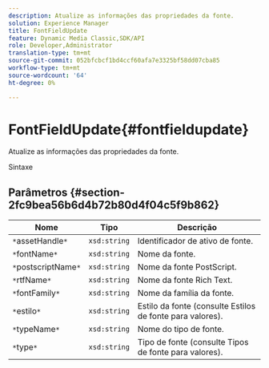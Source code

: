```yaml
---
description: Atualize as informações das propriedades da fonte.
solution: Experience Manager
title: FontFieldUpdate
feature: Dynamic Media Classic,SDK/API
role: Developer,Administrator
translation-type: tm+mt
source-git-commit: 052bfcbcf1bd4ccf60afa7e3325bf58dd07cba85
workflow-type: tm+mt
source-wordcount: '64'
ht-degree: 0%

---
```



# FontFieldUpdate{#fontfieldupdate}

Atualize as informações das propriedades da fonte.

Sintaxe

## Parâmetros {#section-2fc9bea56b6d4b72b80d4f04c5f9b862}

| Nome | Tipo | Descrição |
|---|---|---|
| `*`assetHandle`*` | `xsd:string` | Identificador de ativo de fonte. |
| `*`fontName`*` | `xsd:string` | Nome da fonte. |
| `*`postscriptName`*` | `xsd:string` | Nome da fonte PostScript. |
| `*`rtfName`*` | `xsd:string` | Nome da fonte Rich Text. |
| `*`fontFamily`*` | `xsd:string` | Nome da família da fonte. |
| `*`estilo`*` | `xsd:string` | Estilo da fonte (consulte Estilos de fonte para valores). |
| `*`typeName`*` | `xsd:string` | Nome do tipo de fonte. |
| `*`type`*` | `xsd:string` | Tipo de fonte (consulte Tipos de fonte para valores). |

